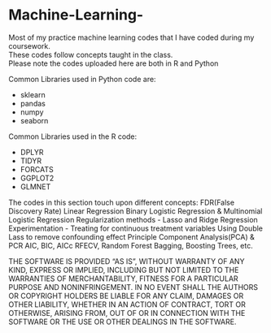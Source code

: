 # Machine-Learning-
Most of my practice machine learning codes that I have coded during my coursework.<br>
These codes follow concepts taught in the class.<br>
Please note the codes uploaded here are both in R and Python<br>

Common Libraries used in Python code are:<br>
- sklearn
- pandas
- numpy
- seaborn

Common Libraries used in the R code:
- DPLYR
- TIDYR
- FORCATS
- GGPLOT2
- GLMNET

The codes in this section touch upon different concepts:
FDR(False Discovery Rate) 
Linear Regression
Binary Logistic Regression & Multinomial Logistic Regression
Regularization methods - Lasso and Ridge Regression
Experimentation - Treating for continuous treatment variables 
Using Double Lass to remove confounding effect
Principle Component Analysis(PCA) & PCR
AIC, BIC, AICc
RFECV, Random Forest
Bagging, Boosting Trees, etc.

THE SOFTWARE IS PROVIDED “AS IS”, WITHOUT WARRANTY OF ANY KIND, EXPRESS OR IMPLIED, INCLUDING BUT NOT LIMITED TO THE WARRANTIES OF MERCHANTABILITY, FITNESS FOR A PARTICULAR PURPOSE AND NONINFRINGEMENT. IN NO EVENT SHALL THE AUTHORS OR COPYRIGHT HOLDERS BE LIABLE FOR ANY CLAIM, DAMAGES OR OTHER LIABILITY, WHETHER IN AN ACTION OF CONTRACT, TORT OR OTHERWISE, ARISING FROM, OUT OF OR IN CONNECTION WITH THE SOFTWARE OR THE USE OR OTHER DEALINGS IN THE SOFTWARE.
